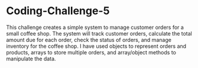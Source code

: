 # Coding-Challenge-5

 This challenge creates a simple system to manage customer orders for a small coffee shop. The system will track customer orders, calculate the total amount due for each order, check the status of orders, and manage inventory for the coffee shop. I have used objects to represent orders and products, arrays to store multiple orders, and array/object methods to manipulate the data.

